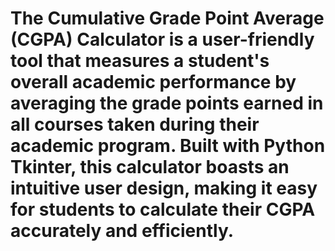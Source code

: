 # The Cumulative Grade Point Average (CGPA) Calculator is a user-friendly tool that measures a student's overall academic performance by averaging the grade points earned in all courses taken during their academic program. Built with Python Tkinter, this calculator boasts an intuitive user design, making it easy for students to calculate their CGPA accurately and efficiently.
